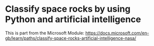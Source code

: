 # Classify space rocks by using Python and artificial intelligence

This is part from the Microsoft Module: https://docs.microsoft.com/en-gb/learn/paths/classify-space-rocks-artificial-intelligence-nasa/
